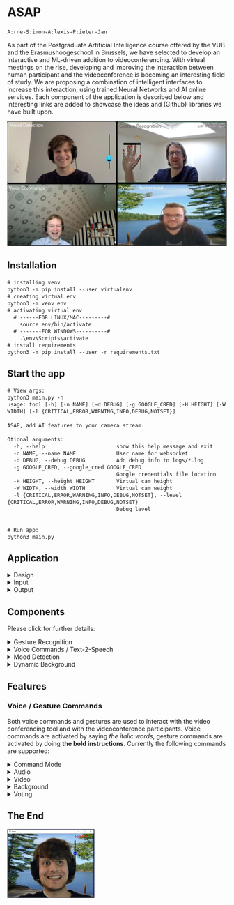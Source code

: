 # ASAP

`A:rne-S:imon-A:lexis-P:ieter-Jan`

As part of the Postgraduate Artificial Intelligence course offered by the VUB and the Erasmushoogeschool in Brussels, we have selected to develop an interactive and ML-driven addition to videoconferencing. With virtual meetings on the rise, developing and improving the interaction between human participant and the videoconference is becoming an interesting field of study. We are proposing a combination of intelligent interfaces to increase this interaction, using trained Neural Networks and AI online services. Each component of the application is described below and interesting links are added to showcase the ideas and (Github) libraries we have built upon.

<img src="assets/asap.jpg" width="720">

## Installation 
```console
# installing venv 
python3 -m pip install --user virtualenv
# creating virtual env
python3 -m venv env
# activating virtual env
  # ------FOR LINUX/MAC---------#
    source env/bin/activate
  # -------FOR WINDOWS----------#
    .\env\Scripts\activate
# install requirements
python3 -m pip install --user -r requirements.txt
```

## Start the app
```console
# View args:
python3 main.py -h 
usage: tool [-h] [-n NAME] [-d DEBUG] [-g GOOGLE_CRED] [-H HEIGHT] [-W WIDTH] [-l {CRITICAL,ERROR,WARNING,INFO,DEBUG,NOTSET}]

ASAP, add AI features to your camera stream.

Otional arguments:
  -h, --help                       show this help message and exit
  -n NAME, --name NAME             User name for websocket
  -d DEBUG, --debug DEBUG          Add debug info to logs/*.log
  -g GOOGLE_CRED, --google_cred GOOGLE_CRED
                                   Google credentials file location
  -H HEIGHT, --height HEIGHT       Virtual cam height
  -W WIDTH, --width WIDTH          Virtual cam weight
  -l {CRITICAL,ERROR,WARNING,INFO,DEBUG,NOTSET}, --level {CRITICAL,ERROR,WARNING,INFO,DEBUG,NOTSET}
                                   Debug level


# Run app:
python3 main.py
```

## Application
<details>
<summary>Design</summary>
<p>
The application needed to be designed to incorporate the results of different features. After initial performance issues, the following design has proven to be operational. A Threadpool executor controls three of the threads that require the webcam frames as input. Speech recognition runs as thread connected to a Google service. Three further threads control video capture, display and the virtual camera. Finally the client side actions are handled in a thread and another websocket thread takes care of the communication between clients / participants.

<img src="assets/asap_uml.jpg" width="1080">

>The main purpose of this design is that you can build it into other applications, or extend it with say a GUI, for debugging reasons.

Also the [python logging class](https://docs.python.org/3/library/logging.html) is implemented in this project.
So it makes debugging lot's easier to do.
</p>
</details>

<details>
<summary>Input</summary>
<p>

#### Video
The ASAP applications captures frame from your hardware camera with the cv2.VideoCapture class.

```python
cap = cv2.VideoCapture(0)
```

#### Sound
Sound wave are grabbed from the [pyaudio](https://pypi.org/project/PyAudio/) module with the PyAudio class.
```python
audio_interface = pyaudio.PyAudio()
```
</p>
</details>


<details>
<summary>Output</summary>
<p>

A virtual camera with just output frames is used with the [pyvirtualcam](https://github.com/letmaik/pyvirtualcam) module.
Read first the Github repository before using it.

```python
with pyvirtualcam.Camera(width=1280, height=720, fps=20) as cam:
    while True:
        cam.send(frame)
        cam.sleep_until_next_frame()
```
</p>
</details>

## Components

Please click for further details:

<details>
<summary>Gesture Recognition</summary>
<p>
The Gesture Recognition component makes use of the Google-developed Mediapipe framework for hand recognition. The hand landmarks are used as coordinates that can be fed into a neural network to recognize hand gestures (and finger gestures).
 
#### Disclaimer
The code makes use of existing libraries and is based in large parts on the following repositories:
* It uses the Mediapipe framework published by Google: https://mediapipe.dev/
* It is based on code published by Kazuhito00 on Github: https://github.com/Kazuhito00/hand-gesture-recognition-using-mediapipe/blob/main/README_EN.md
published under Apache 2.0 licence: https://github.com/Kazuhito00/hand-gesture-recognition-using-mediapipe/blob/main/LICENSE
* It uses hand gestures trained by kinivi, his neural network design and Jupyter notebook from Github: https://github.com/kinivi/tello-gesture-control published under Apache 2.0 licence: https://github.com/kinivi/tello-gesture-control/blob/main/LICENSE

#### Research
The initial setup was clarified relatively quickly: The gesture recognition needed to be able to identify hands in webcam frames that are passed by the central application. In order to be able to interact with the user, the results need a way to be displayed on the image that is returned to the central application (or annotation added there), before beeing sent via virtual camera to the standard videoconferencing application (MS Teams or Discord).  
The initial research discovered multiple datasets where hand gestures were collected and used to train Neural Networks. Examples are the 20GB Jester Dataset
https://20bn.com/datasets/jester/v1 or the egocentric gesture dataset EgoGesture http://www.nlpr.ia.ac.cn/iva/yfzhang/datasets/egogesture.html. Using these well documented datasets and the models that made use of them, the first idea how to approach the gesture recognition was formed. However, given the size of these datsets, Convolutional Neural Network processing was expected high in training time and effort. Other options to efficiently recognize the hands were to use RGB values detection, edge detection or background subtraction. All of these options would have required effort to build, test and validate the hand recognition before beeing able to get to gesture detection.  
Luckily, Google Mediapipe was discovered. It is a relative lightweight Machine Learning solution that recognizes hands (amongst others) and is available as Python library https://google.github.io/mediapipe/solutions/hands#python-solution-api. Having the possible to translate hands and fingers into coordinates, the next step was to search for gesture detection solutions on Github. The above linked framework by Kazuhito00 provided a well documented approach using the coordinates as input and two Neural Networks, one for gesture detection and one for (index) finger movement detection. In the original solution, the functionality to save a time series of hand gestures and coordinates and to use it to train the Neural Network was available in a Jupyter Notebook.  
Inspired by the second repository by kinivi linked above, additional hand gestures were trained. Due to the existing translation in coordinates, the Neural Network is very simple and provides a high detection accuracy at very low sample size.

#### Machine Learning (ML) / Artificial Intelligence (AI)
ML/AI is used in this component to identify hand gestures in webcam images. The Google mediapipe framework allows to identify one or both hand(s) and returns the coordinates of hand, fingers and joints.
<img src="assets/gesturesMediapipe.png" width="720">  
These coordinates are transformed in three steps: from the Mediapipe landmarks to relative coordinates, then the x/y components are separated and the resulting 
variables normalized. 
<img src="assets/gesturesXY.png" width="720">  
The neural network is a simple one with three fully connected RELU layers followed by a Softmax translation to the discrete results (originally 8, for our purposes one added): <br />
<img src="assets/gesturesNN.jpg" width="720">  
The model training is executed in a Jupyter notebook. The neural network is fed with the normalized coordinates and the labels that indicate the hand gesture. The model achieves around 99.96% accuracy in around 100 epochs. The saved model is transformed into a tflite model and used to infer the hand gestures from the webcam images (pre-evaluated through Mediapipe)

#### Further Interesting Links
* Mediapipe Demo
  * <a href="https://mediapipe.dev/demo/holistic_remote/" target="blank">Holistic Mediapipe demo</a>
 

 </p>
</details>

<details>
<summary>Voice Commands / Text-2-Speech</summary>
<p>
The speech recognition is done by a service of Google. At first an own model 
was trained, however this was not satisfying. Not a single word was recognised
properly. By using the service of Google a more reliable result is obtained, 
however there is still room for improvement.

#### Disclaimer
This code makes use of an existing service of Google. 
* The service can be found at: https://cloud.google.com/speech-to-text
* The basic code can be found on GitHub: https://github.com/googleapis/python-speech/tree/master/samples
* 
#### Machine Learning (ML) / Artificial Intelligence (AI)
@TODO further writing, now just keywords.
* Streaming speech recognition 	
  Receive real-time speech recognition results as the API processes 
  the audio input streamed from your application’s microphone or sent from 
  a prerecorded audio file (inline or through Cloud Storage).
  
* using returned string
#### Further Interesting Links

</p>
</details>

<details><summary>Mood Detection</summary>
<p>
...
</p>
</details>

<details><summary>Dynamic Background</summary>
<p>
<p>
This feature predict a background mask of the input image.

#### Disclaimer.
All credits to [Anilsathyan7](https://github.com/anilsathyan7/Portrait-Segmentation) to explain this technique verry well, and share us his repository.   
Special thanks!


#### Research.
Background masking, is in fact a segmentation technique.  
To speed up the performance, the model is limited to a binairy class (person or background). Therefor an portrait-selfie [dataset](https://onedrive.live.com/?cid=f5111408123b1d9c&id=F5111408123B1D9C%2115035&authkey=!ADkS4V32BUmspOg) was used.

#### Machine Learning (ML) / Artificial Intelligence (AI)
The dataset consists of 18698 human portrait images of size 128x128 in RGB format, along with their masks (alphablending). Here we augment the dataset with handpicked (to ensure the dataset quality) portrait images form supervisely dataset. Additionaly, we download random selfie images from web and generate their masks using state-of-the-art deeplab-xception model for semantic segmentation.
To increase the volume of the dataset and make the model more robustness, additional techniques where used. Some techniques: cropping, adjusting brightness, flipping images, blurring.
Also since most of the images contain plain background, synthetic images where introduced that change randomly the background from the anotated dataset.

> The result is an backgrond masking feature that runs at 10 fps.

</details>

## Features

### Voice / Gesture Commands
 
Both voice commands and gestures are used to interact with the video conferencing 
tool and with the videoconference participants. Voice commands are activated by 
saying _the italic words_, gesture commands are activated by doing 
**the bold instructions**. Currently the following commands are supported:

<details>
<summary>Command Mode</summary>
<p>
 
* Move into command mode:
  * **Show two hands to the webcam** 
  * _command mode on_
* Cancel command mode: 
  * **Show two hands again**
  * _command mode off_
</p>
</details> 

<details>
<summary>Audio</summary>
<p>
 
* Mute the microphone: 
  * **Show flat palm of one hand**
  * _mute_ or _toggle mute_ when unmuted 
* Un-mute the microphone: 
  * **Make an upward fist**
  * _unmute_ or _toggle mute_ when muted 
* Increase the volume: 
  * **Index finger up (and thumb to the side)**
  * _volume up_
* Decrease the volume: 
  * **Index finger down (and thumb to the side)**
  * _volume down_
</p>
</details> 

<details>
<summary>Video</summary>
<p>
 
* Black out the Camera: 
  * **Point fist at the camera**
  * _camera off_
* Return to Webcam display: 
  * **Show upwards fist (same as un-mute)**
  * _camera on_
</p>
</details> 

<details>
<summary>Background</summary>
<p>
 
* Change the Background one-forward: 
  * **Fist with thumb to one side**
  * _background right_
* Change the Background one-backward: 
  * **Fist with thumb to the other side**
  * _background left_
* Change the Background to a random one:
  * _change background_
</p>
</details> 

<details>
<summary>Voting</summary>
<p> 
 
* Begin a voting process: 
  * **Victory sign**
  * _voting on_
* Set the number of options: 
   * Indicate yes/no question: 
     * **Thumbs-up sign**
   * **Show number of fingers [1..5]**
* Confirm the number of options displayed: 
  * **OK sign**

--- Explain the options to the group ---

* Start the voting: 
  * **Victory sign**
  * _voting on_
* Cast your vote: 
   * In case of yes/no: 
     * **Show thumbs-up*
     * _I vote yes_ or _I vote no_
   * In case of more options: 
     * **Show number with your fingers**
     * _option [1..5]_ or _option [A..E]_
* Confirm vote: 
  * **OK sign**

[not implemented]
--- Once all participants have voted, display the result on all screens ---
</p>
</details> 

## The End

<img src="assets/asap_end.png" width="200">

